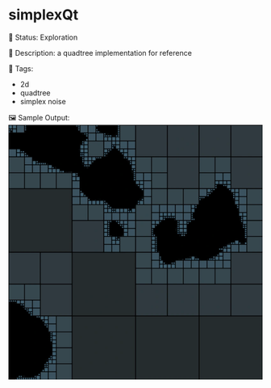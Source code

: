 # simplexQt

🧪 Status: Exploration

📎 Description: a quadtree implementation for reference 

🎨 Tags: 
- 2d
- quadtree
- simplex noise

🖼️ Sample Output:  
<img src="output.webp" alt="simplexQT sample output" width="800" />
